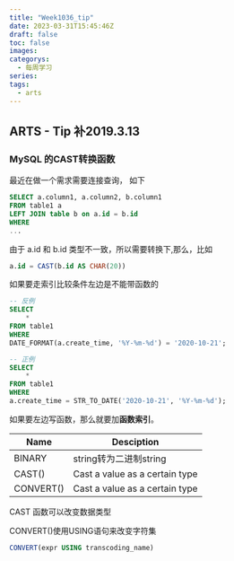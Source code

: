 ```yaml
---
title: "Week1036_tip"
date: 2023-03-31T15:45:46Z
draft: false 
toc: false
images:
categorys:
  - 每周学习
series:
tags:
  - arts 
---
```


## ARTS - Tip 补2019.3.13



### MySQL 的CAST转换函数

最近在做一个需求需要连接查询， 如下

```sql
SELECT a.column1, a.column2, b.column1
FROM table1 a 
LEFT JOIN table b on a.id = b.id
WHERE 
...
```

由于 a.id 和 b.id 类型不一致，所以需要转换下,那么，比如

```sql
a.id = CAST(b.id AS CHAR(20))
```

如果要走索引比较条件左边是不能带函数的

```sql
-- 反例
SELECT 
	*
FROM table1
WHERE
DATE_FORMAT(a.create_time, '%Y-%m-%d') = '2020-10-21';

-- 正例
SELECT 
	*
FROM table1
WHERE
a.create_time = STR_TO_DATE('2020-10-21', '%Y-%m-%d');
```

如果要左边写函数，那么就要加**函数索引**。



| Name      | Desciption                     |
| --------- | ------------------------------ |
| BINARY    | string转为二进制string         |
| CAST()    | Cast a value as a certain type |
| CONVERT() | Cast a value as a certain type |

CAST 函数可以改变数据类型



CONVERT()使用USING语句来改变字符集

```sql
CONVERT(expr USING transcoding_name)
```







